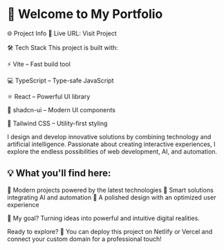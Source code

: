 # 🚀 Welcome to My Portfolio
🌐 Project Info
🔗 Live URL: Visit Project

🛠️ Tech Stack
This project is built with:

⚡ Vite – Fast build tool

💻 TypeScript – Type-safe JavaScript

⚛️ React – Powerful UI library

🎨 shadcn-ui – Modern UI components

🎨 Tailwind CSS – Utility-first styling


I design and develop innovative solutions by combining technology and artificial intelligence. Passionate about creating interactive experiences, I explore the endless possibilities of web development, AI, and automation.

## 💡 What you'll find here:
🚀 Modern projects powered by the latest technologies
🤖 Smart solutions integrating AI and automation
🎨 A polished design with an optimized user experience

📌 My goal? Turning ideas into powerful and intuitive digital realities.

Ready to explore? 🚀
You can deploy this project on Netlify or Vercel and connect your custom domain for a professional touch!

